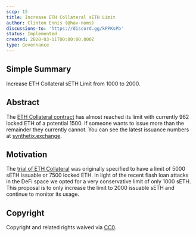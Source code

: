 ```yaml
---
sccp: 15
title: Increase ETH Collateral sETH Limit
author: Clinton Ennis (@hav-noms)
discussions-to: 'https://discord.gg/kPPKsPb'
status: Implemented
created: 2020-03-11T00:00:00.000Z
type: Governance
---
```


## Simple Summary
<!--"If you can't explain it simply, you don't understand it well enough." Provide a simplified and layman-accessible explanation of the SCCP.-->
Increase ETH Collateral sETH Limit from 1000 to 2000.

## Abstract
<!--A short (~200 word) description of the variable change proposed.-->
The [ETH Collateral contract](https://etherscan.io/address/0x0F3d8ad599Be443A54c7934B433A87464Ed0DFdC) has almost reached its limit with currently 962 locked ETH of a potential 1500. If someone wants to issue more than the remainder they currently cannot. You can see the latest issuance numbers at [synthetix.exchange](https://synthetix.exchange/loans).

## Motivation
<!--The motivation is critical for SCCPs that want to update variables within Synthetix. It should clearly explain why the existing variable is not incentive aligned. SCCP submissions without sufficient motivation may be rejected outright.-->
The [trial of ETH Collateral](https://sips.synthetix.io/sips/sip-35) was originally specified to have a limit of 5000 sETH issuable or 7500 locked ETH. In light of the recent flash loan attacks in the DeFi space we opted for a very conservative limit of only 1000 sETH. 
This proposal is to only increase the limit to 2000 issuable sETH and continue to monitor its usage.

## Copyright
Copyright and related rights waived via [CC0](https://creativecommons.org/publicdomain/zero/1.0/).
